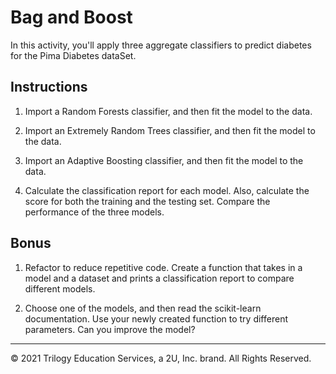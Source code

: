# Bag and Boost

In this activity, you'll apply three aggregate classifiers to predict diabetes for the Pima Diabetes dataSet.

## Instructions

1. Import a Random Forests classifier, and then fit the model to the data.

2. Import an Extremely Random Trees classifier, and then fit the model to the data.

3. Import an Adaptive Boosting classifier, and then fit the model to the data.

4. Calculate the classification report for each model. Also, calculate the score for both the training and the testing set. Compare the performance of the three models.

## Bonus

1. Refactor to reduce repetitive code. Create a function that takes in a model and a dataset and prints a classification report to compare different models.

2. Choose one of the models, and then read the scikit-learn documentation. Use your newly created function to try different parameters. Can you improve the model?

- - -

© 2021 Trilogy Education Services, a 2U, Inc. brand. All Rights Reserved.
